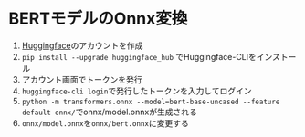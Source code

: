 # BERTモデルのOnnx変換

1. [Huggingface](https://huggingface.co/)のアカウントを作成
2. `pip install --upgrade huggingface_hub` でHuggingface-CLIをインストール
3. アカウント画面でトークンを発行
4. `huggingface-cli login`で発行したトークンを入力してログイン
5. `python -m transformers.onnx --model=bert-base-uncased --feature default onnx/`でonnx/model.onnxが生成される
6. `onnx/model.onnx`を`onnx/bert.onnx`に変更する